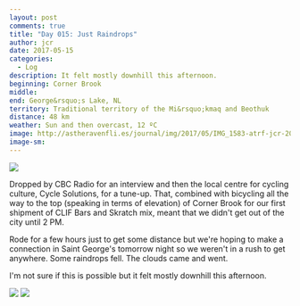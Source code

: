 ```yaml
---
layout: post
comments: true
title: "Day 015: Just Raindrops"
author: jcr
date: 2017-05-15
categories:
  - Log
description: It felt mostly downhill this afternoon.
beginning: Corner Brook
middle: 
end: George&rsquo;s Lake, NL
territory: Traditional territory of the Mi&rsquo;kmaq and Beothuk
distance: 48 km
weather: Sun and then overcast, 12 ºC
image: http://astheravenfli.es/journal/img/2017/05/IMG_1583-atrf-jcr-2000-web.jpg
image-sm:
---
```


<img src="http://astheravenfli.es/journal/img/2017/05/IMG_1578-atrf-jcr-2000-web.jpg">

Dropped by CBC Radio for an interview and then the local centre for cycling culture, Cycle Solutions, for a tune-up. That, combined with bicycling all the way to the top (speaking in terms of elevation) of Corner Brook for our first shipment of CLIF Bars and Skratch mix, meant that we didn't get out of the city until 2 PM.

Rode for a few hours just to get some distance but we're hoping to make a connection in Saint George's tomorrow night so we weren't in a rush to get anywhere. Some raindrops fell. The clouds came and went.

I'm not sure if this is possible but it felt mostly downhill this afternoon.

<img src="http://astheravenfli.es/journal/img/2017/05/IMG_7849-atrf-ac-2000-web.jpg">

<img src="http://astheravenfli.es/journal/img/2017/05/IMG_7862-atrf-ac-2000-web.jpg">